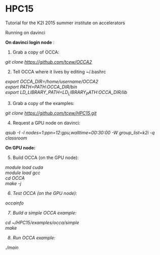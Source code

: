 # HPC15
Tutorial for the K2I 2015 summer institute on accelerators

Running on davinci

<b> On davinci login node </b>:
 
1. Grab a copy of OCCA:

<i> git clone https://github.com/tcew/OCCA2 </i>

2. Tell OCCA where it lives by editing ~/.bashrc

<i>export OCCA_DIR=/home/username/OCCA2</i>
<br><i>export PATH=$PATH:$OCCA_DIR/bin</i>
<br><i>export LD_LIBRARY_PATH=$LD_LIBRARY_PATH:$OCCA_DIR/lib</i>

3. Grab a copy of the examples:

<i>git clone https://github.com/tcew/HPC15.git</i>

4. Request a GPU node on davinci:

<i>qsub -I -l nodes=1:ppn=12:gpu,walltime=00:30:00 -W group_list=k2i -q classroom</i>

<b>On GPU node:</b>

5. Build OCCA (on the GPU node): 

<i>module load cuda</it>
<br><i>module load gcc</i>
<br><i>cd OCCA</i>
<br><i>make -j</i>

6. Test OCCA (on the GPU node):

<i>occainfo</i>
 
7. Build a simple OCCA example:

<i>cd ~/HPC15/examples/occa/simple</i>
<br><i>make </i>

8. Run OCCA example:

<i>./main</i>

